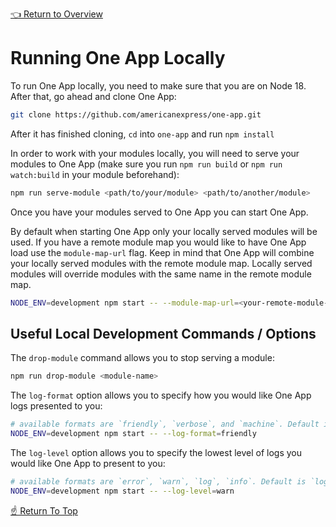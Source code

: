 <!--ONE-DOCS-HIDE start-->
[👈 Return to Overview](./README.md)
<!--ONE-DOCS-HIDE end-->

# Running One App Locally

To run One App locally, you need to make sure that you are on Node 18. After that, go ahead and clone One App:

```bash
git clone https://github.com/americanexpress/one-app.git
```

After it has finished cloning, `cd` into `one-app` and run `npm install`

In order to work with your modules locally, you will need to serve your modules to One App (make sure you run `npm run build` or `npm run watch:build` in your module beforehand):

```bash
npm run serve-module <path/to/your/module> <path/to/another/module>
```

Once you have your modules served to One App you can start One App.

By default when starting One App only your locally served modules will be used. If you have a remote
module map you would like to have One App load use the `module-map-url` flag. Keep in mind that One
App will combine your locally served modules with the remote module map. Locally served modules will
override modules with the same name in the remote module map.

```bash
NODE_ENV=development npm start -- --module-map-url=<your-remote-module-map-url> --root-module-name=<your-root-module-name>
```

## Useful Local Development Commands / Options

The `drop-module` command allows you to stop serving a module:

```bash
npm run drop-module <module-name>
```

The `log-format` option allows you to specify how you would like One App logs presented to you:

```bash
# available formats are `friendly`, `verbose`, and `machine`. Default is `friendly`
NODE_ENV=development npm start -- --log-format=friendly
```

The `log-level` option allows you to specify the lowest level of logs you would like One App to
present to you:

```bash
# available formats are `error`, `warn`, `log`, `info`. Default is `log`
NODE_ENV=development npm start -- --log-level=warn
```

[☝️ Return To Top](#running-existing-app-locally)
